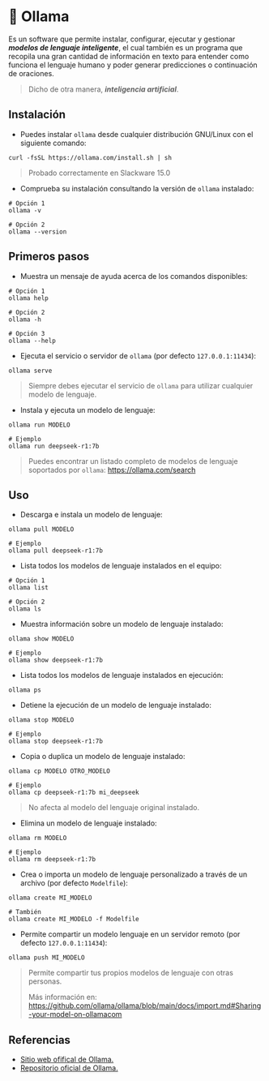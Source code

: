 # 🦙 Ollama

Es un software que permite instalar, configurar, ejecutar y gestionar ***modelos de lenguaje inteligente***, el cual también es un programa que recopila una gran cantidad de información en texto para entender como funciona el lenguaje humano y poder generar predicciones o continuación de oraciones.

> Dicho de otra manera, ***inteligencia artificial***.

## Instalación

* Puedes instalar `ollama` desde cualquier distribución GNU/Linux con el siguiente comando:

```
curl -fsSL https://ollama.com/install.sh | sh
```

> Probado correctamente en Slackware 15.0

* Comprueba su instalación consultando la versión de `ollama` instalado:

```
# Opción 1
ollama -v

# Opción 2
ollama --version
```

## Primeros pasos

* Muestra un mensaje de ayuda acerca de los comandos disponibles:

```
# Opción 1
ollama help

# Opción 2
ollama -h

# Opción 3
ollama --help
```

* Ejecuta el servicio o servidor de `ollama` (por defecto `127.0.0.1:11434`):

```
ollama serve
```

> Siempre debes ejecutar el servicio de `ollama` para utilizar cualquier modelo de lenguaje.

* Instala y ejecuta un modelo de lenguaje:

```
ollama run MODELO

# Ejemplo
ollama run deepseek-r1:7b
```

> Puedes encontrar un listado completo de modelos de lenguaje soportados por `ollama`: <https://ollama.com/search>

## Uso

* Descarga e instala un modelo de lenguaje:

```
ollama pull MODELO

# Ejemplo
ollama pull deepseek-r1:7b
```

* Lista todos los modelos de lenguaje instalados en el equipo:

```
# Opción 1
ollama list

# Opción 2
ollama ls
```

* Muestra información sobre un modelo de lenguaje instalado:

```
ollama show MODELO

# Ejemplo
ollama show deepseek-r1:7b
```

* Lista todos los modelos de lenguaje instalados en ejecución:

```
ollama ps
```

* Detiene la ejecución de un modelo de lenguaje instalado:

```
ollama stop MODELO

# Ejemplo
ollama stop deepseek-r1:7b
```

* Copia o duplica un modelo de lenguaje instalado:

```
ollama cp MODELO OTRO_MODELO

# Ejemplo
ollama cp deepseek-r1:7b mi_deepseek
```

> No afecta al modelo del lenguaje original instalado.

* Elimina un modelo de lenguaje instalado:

```
ollama rm MODELO

# Ejemplo
ollama rm deepseek-r1:7b
```

* Crea o importa un modelo de lenguaje personalizado a través de un archivo (por defecto `Modelfile`):

```
ollama create MI_MODELO

# También
ollama create MI_MODELO -f Modelfile
```
* Permite compartir un modelo lenguaje en un servidor remoto (por defecto `127.0.0.1:11434`):

```
ollama push MI_MODELO
```

> Permite compartir tus propios modelos de lenguaje con otras personas.
>
> Más información en: <https://github.com/ollama/ollama/blob/main/docs/import.md#Sharing-your-model-on-ollamacom>

## Referencias

* [Sitio web ofifical de Ollama.](https://ollama.com/)
* [Repositorio oficial de Ollama.](https://github.com/ollama/ollama)
